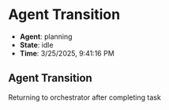 # Agent Transition

- **Agent**: planning
- **State**: idle
- **Time**: 3/25/2025, 9:41:16 PM

## Agent Transition

Returning to orchestrator after completing task

